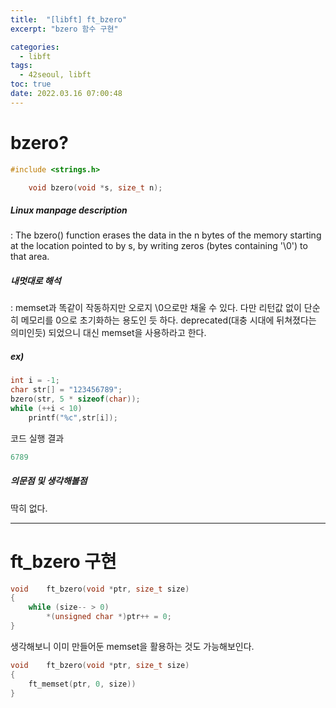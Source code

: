 ```yaml
---
title:  "[libft] ft_bzero"
excerpt: "bzero 함수 구현"

categories:
  - libft
tags:
  - 42seoul, libft
toc: true
date: 2022.03.16 07:00:48
---
```


# bzero?

```c
#include <strings.h>

    void bzero(void *s, size_t n);
```

##### Linux manpage description    
:  The  bzero() function erases the data in the n bytes of the memory starting at the location pointed to by s, by writing zeros (bytes containing '\0') to that area.    

##### 내멋대로 해석    
:  memset과 똑같이 작동하지만 오로지 \0으로만 채울 수 있다. 다만 리턴값 없이 단순히 메모리를 0으로 초기화하는 용도인 듯 하다. deprecated(대충 시대에 뒤쳐졌다는 의미인듯) 되었으니 대신 memset을 사용하라고 한다.

##### ex)    
```c
int i = -1;
char str[] = "123456789";
bzero(str, 5 * sizeof(char));
while (++i < 10)
	printf("%c",str[i]);
```
코드 실행 결과
```c
6789
```

##### 의문점 및 생각해볼점    

딱히 없다.

***

# ft_bzero 구현

```c
void	ft_bzero(void *ptr, size_t size)
{
	while (size-- > 0)
		*(unsigned char *)ptr++ = 0;
}
```

생각해보니 이미 만들어둔 memset을 활용하는 것도 가능해보인다.

```c
void	ft_bzero(void *ptr, size_t size)
{
	ft_memset(ptr, 0, size))
}
```
